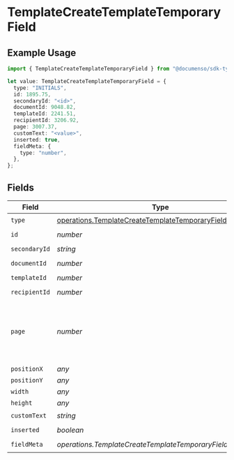 # TemplateCreateTemplateTemporaryField

## Example Usage

```typescript
import { TemplateCreateTemplateTemporaryField } from "@documenso/sdk-typescript/models/operations";

let value: TemplateCreateTemplateTemporaryField = {
  type: "INITIALS",
  id: 1895.75,
  secondaryId: "<id>",
  documentId: 9048.82,
  templateId: 2241.51,
  recipientId: 3206.92,
  page: 3007.37,
  customText: "<value>",
  inserted: true,
  fieldMeta: {
    type: "number",
  },
};
```

## Fields

| Field                                                                                                                      | Type                                                                                                                       | Required                                                                                                                   | Description                                                                                                                |
| -------------------------------------------------------------------------------------------------------------------------- | -------------------------------------------------------------------------------------------------------------------------- | -------------------------------------------------------------------------------------------------------------------------- | -------------------------------------------------------------------------------------------------------------------------- |
| `type`                                                                                                                     | [operations.TemplateCreateTemplateTemporaryFieldType](../../models/operations/templatecreatetemplatetemporaryfieldtype.md) | :heavy_check_mark:                                                                                                         | N/A                                                                                                                        |
| `id`                                                                                                                       | *number*                                                                                                                   | :heavy_check_mark:                                                                                                         | N/A                                                                                                                        |
| `secondaryId`                                                                                                              | *string*                                                                                                                   | :heavy_check_mark:                                                                                                         | N/A                                                                                                                        |
| `documentId`                                                                                                               | *number*                                                                                                                   | :heavy_check_mark:                                                                                                         | N/A                                                                                                                        |
| `templateId`                                                                                                               | *number*                                                                                                                   | :heavy_check_mark:                                                                                                         | N/A                                                                                                                        |
| `recipientId`                                                                                                              | *number*                                                                                                                   | :heavy_check_mark:                                                                                                         | N/A                                                                                                                        |
| `page`                                                                                                                     | *number*                                                                                                                   | :heavy_check_mark:                                                                                                         | The page number of the field on the document. Starts from 1.                                                               |
| `positionX`                                                                                                                | *any*                                                                                                                      | :heavy_minus_sign:                                                                                                         | N/A                                                                                                                        |
| `positionY`                                                                                                                | *any*                                                                                                                      | :heavy_minus_sign:                                                                                                         | N/A                                                                                                                        |
| `width`                                                                                                                    | *any*                                                                                                                      | :heavy_minus_sign:                                                                                                         | N/A                                                                                                                        |
| `height`                                                                                                                   | *any*                                                                                                                      | :heavy_minus_sign:                                                                                                         | N/A                                                                                                                        |
| `customText`                                                                                                               | *string*                                                                                                                   | :heavy_check_mark:                                                                                                         | N/A                                                                                                                        |
| `inserted`                                                                                                                 | *boolean*                                                                                                                  | :heavy_check_mark:                                                                                                         | N/A                                                                                                                        |
| `fieldMeta`                                                                                                                | *operations.TemplateCreateTemplateTemporaryFieldMetaUnion*                                                                 | :heavy_check_mark:                                                                                                         | N/A                                                                                                                        |